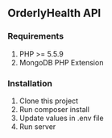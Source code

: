 ## OrderlyHealth API

### Requirements
1. PHP >= 5.5.9
2. MongoDB PHP Extension


### Installation
1. Clone this project
2. Run composer install
3. Update values in .env file
4. Run server
